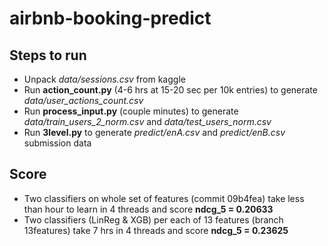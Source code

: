 # airbnb-booking-predict

## Steps to run
- Unpack *data/sessions.csv* from kaggle
- Run **action_count.py** (4-6 hrs at 15-20 sec per 10k entries) to generate *data/user_actions_count.csv*
- Run **process_input.py** (couple minutes) to generate *data/train_users_2_norm.csv* and *data/test_users_norm.csv*
- Run **3level.py** to generate *predict/enA.csv* and *predict/enB.csv* submission data

## Score
- Two classifiers on whole set of features (commit 09b4fea) take less than hour to learn in 4 threads and score **ndcg_5 = 0.20633**
- Two classifiers (LinReg & XGB) per each of 13 features (branch 13features) take 7 hrs in 4 threads and score **ndcg_5 = 0.23625**
